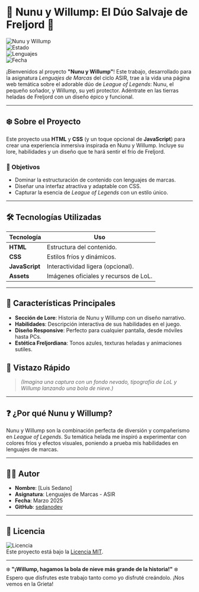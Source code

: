 # 🐾 Nunu y Willump: El Dúo Salvaje de Freljord 🧊

![Nunu y Willump](https://img.shields.io/badge/League%20of%20Legends-Nunu%20%26%20Willump-blue?style=flat-square)  
![Estado](https://img.shields.io/badge/Estado-Completado-green?style=flat-square)  
![Lenguajes](https://img.shields.io/badge/HTML-CSS-blueviolet?style=flat-square)  
![Fecha](https://img.shields.io/badge/Fecha-Marzo%202025-lightgrey?style=flat-square)

¡Bienvenidos al proyecto **"Nunu y Willump"**! Este trabajo, desarrollado para la asignatura *Lenguajes de Marcas* del ciclo ASIR, trae a la vida una página web temática sobre el adorable dúo de *League of Legends*: Nunu, el pequeño soñador, y Willump, su yeti protector. Adéntrate en las tierras heladas de Freljord con un diseño épico y funcional.

---

## ❄️ Sobre el Proyecto

Este proyecto usa **HTML** y **CSS** (y un toque opcional de **JavaScript**) para crear una experiencia inmersiva inspirada en Nunu y Willump. Incluye su lore, habilidades y un diseño que te hará sentir el frío de Freljord.

### 🎯 Objetivos
- Dominar la estructuración de contenido con lenguajes de marcas.
- Diseñar una interfaz atractiva y adaptable con CSS.
- Capturar la esencia de *League of Legends* con un estilo único.

---

## 🛠️ Tecnologías Utilizadas

| Tecnología       | Uso                                      |
|------------------|------------------------------------------|
| **HTML**         | Estructura del contenido.               |
| **CSS**          | Estilos fríos y dinámicos.              |
| **JavaScript**   | Interactividad ligera (opcional).       |
| **Assets**       | Imágenes oficiales y recursos de LoL.   |

---

## 🌟 Características Principales

- **Sección de Lore**: Historia de Nunu y Willump con un diseño narrativo.  
- **Habilidades**: Descripción interactiva de sus habilidades en el juego.  
- **Diseño Responsive**: Perfecto para cualquier pantalla, desde móviles hasta PCs.  
- **Estética Freljordiana**: Tonos azules, texturas heladas y animaciones sutiles.


## 📸 Vistazo Rápido

> *(Imagina una captura con un fondo nevado, tipografía de LoL y Willump lanzando una bola de nieve.)*

---

## ❓ ¿Por qué Nunu y Willump?

Nunu y Willump son la combinación perfecta de diversión y compañerismo en *League of Legends*. Su temática helada me inspiró a experimentar con colores fríos y efectos visuales, poniendo a prueba mis habilidades en lenguajes de marcas.

---

## 👨‍💻 Autor

- **Nombre**: [Luis Sedano]  
- **Asignatura**: Lenguajes de Marcas - ASIR  
- **Fecha**: Marzo 2025  
- **GitHub**: [sedanodev](https://github.com/sedano-dev)

---


## 📌 Licencia

![Licencia](https://img.shields.io/badge/Licencia-MIT-yellow?style=flat-square)  
Este proyecto está bajo la [Licencia MIT](LICENSE).

---

❄️ **"¡Willump, hagamos la bola de nieve más grande de la historia!"** ❄️  
Espero que disfrutes este trabajo tanto como yo disfruté creándolo. ¡Nos vemos en la Grieta!
